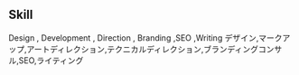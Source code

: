 ## Skill

Design , Development , Direction , Branding ,SEO ,Writing
デザイン,マークアップ,アートディレクション,テクニカルディレクション,ブランディングコンサル,SEO,ライティング
